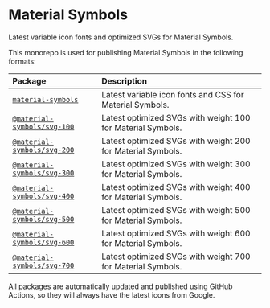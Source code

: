 # Material Symbols

Latest variable icon fonts and optimized SVGs for Material Symbols.

This monorepo is used for publishing Material Symbols in the following formats:

Package | Description
:--- | :---
[`material-symbols`](https://github.com/marella/material-symbols/tree/main/material-symbols#readme) | Latest variable icon fonts and CSS for Material Symbols.
[`@material-symbols/svg-100`](https://github.com/marella/material-symbols/tree/main/svg/100#readme) | Latest optimized SVGs with weight 100 for Material Symbols.
[`@material-symbols/svg-200`](https://github.com/marella/material-symbols/tree/main/svg/200#readme) | Latest optimized SVGs with weight 200 for Material Symbols.
[`@material-symbols/svg-300`](https://github.com/marella/material-symbols/tree/main/svg/300#readme) | Latest optimized SVGs with weight 300 for Material Symbols.
[`@material-symbols/svg-400`](https://github.com/marella/material-symbols/tree/main/svg/400#readme) | Latest optimized SVGs with weight 400 for Material Symbols.
[`@material-symbols/svg-500`](https://github.com/marella/material-symbols/tree/main/svg/500#readme) | Latest optimized SVGs with weight 500 for Material Symbols.
[`@material-symbols/svg-600`](https://github.com/marella/material-symbols/tree/main/svg/600#readme) | Latest optimized SVGs with weight 600 for Material Symbols.
[`@material-symbols/svg-700`](https://github.com/marella/material-symbols/tree/main/svg/700#readme) | Latest optimized SVGs with weight 700 for Material Symbols.

All packages are automatically updated and published using GitHub Actions, so they will always have the latest icons from Google.
